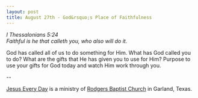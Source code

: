 ```yaml
---
layout: post
title: August 27th - God&rsquo;s Place of Faithfulness
---
```


_I Thessalonians 5:24  
Faithful is he that calleth you, who also will do it._

God has called all of us to do something for Him. What has God
called you to do? What are the gifts that He has given you to use for
Him? Purpose to use your gifts for God today and watch Him work
through you.

 --

<a href=http://jesuseveryday.net>Jesus Every Day</a> is a ministry of <a href=http://rodgersbaptist.net>Rodgers Baptist Church</a> in Garland, Texas.
